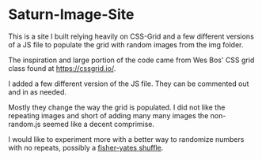 # Saturn-Image-Site
This is a site I built relying heavily on CSS-Grid and a few different versions of a JS file to populate the grid with random images from the img folder.

The inspiration and large portion of the code came from Wes Bos' CSS grid class found at <a href="https://cssgrid.io/">https://cssgrid.io/</a>.

I added a few different version of the JS file. They can be commented out and in as needed.

Mostly they change the way the grid is populated. I did not like the repeating images and short of adding many many images the non-random.js seemed like a decent comprimise.

I would like to experiment more with a better way to randomize numbers with no repeats, possibly a <a href="https://en.wikipedia.org/wiki/Fisher%E2%80%93Yates_shuffle">fisher-yates shuffle</a>.

